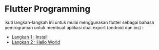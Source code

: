 # Flutter Programming

ikuti langkah-langkah ini untuk mulai menggunakan flutter sebagai bahasa pemrograman untuk membuat aplikasi dual export (android dan ios) :

* [Langkah 1 : Install](1-instal.md)
* [Langkah 2 : Hello World](2-helloworld.md)
